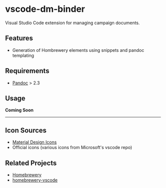 # vscode-dm-binder

Visual Studio Code extension for managing campaign documents.

## Features

- Generation of Hombrewery elements using snippets and pandoc templating

## Requirements

- [Pandoc](https://pandoc.org) > 2.3

## Usage
**Coming Soon**

<!-- ## Extension Settings

## Known Issues

## Release Notes

### 1.0.0

Initial release of ...

### 1.0.1

Fixed issue #.

### 1.1.0

Added features X, Y, and Z. -->

-----------------------------------------------------------------------------------------------------------

## Icon Sources
- [Material Design Icons](https://materialdesignicons.com/)
- Official icons (various icons from Microsoft's vscode repo)

## Related Projects
- [Homebrewery](https://github.com/naturalcrit/homebrewery)
- [homebrewery-vscode](https://github.com/OfficerHalf/homebrewery-vscode)